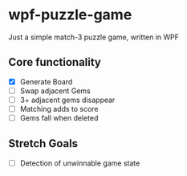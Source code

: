 # wpf-puzzle-game
Just a simple match-3 puzzle game, written in WPF

## Core functionality
- [x] Generate Board
- [ ] Swap adjacent Gems
- [ ] 3+ adjacent gems disappear
- [ ] Matching adds to score
- [ ] Gems fall when deleted

## Stretch Goals
- [ ] Detection of unwinnable game state